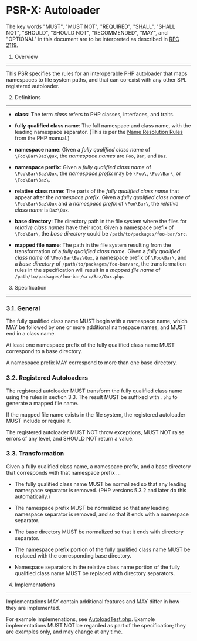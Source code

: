 PSR-X: Autoloader
=================

The key words "MUST", "MUST NOT", "REQUIRED", "SHALL", "SHALL NOT", "SHOULD",
"SHOULD NOT", "RECOMMENDED", "MAY", and "OPTIONAL" in this document are to be
interpreted as described in [RFC 2119](http://tools.ietf.org/html/rfc2119).


1. Overview
-----------

This PSR specifies the rules for an interoperable PHP autoloader that maps
namespaces to file system paths, and that can co-exist with any other SPL
registered autoloader.


2. Definitions
--------------

- **class**: The term _class_ refers to PHP classes, interfaces, and traits.

- **fully qualified class name**: The full namespace and class name, with the
  leading namespace separator. (This is per the
  [Name Resolution Rules](http://php.net/manual/en/language.namespaces.rules.php)
  from the PHP manual.)

- **namespace name**: Given a _fully qualified class name_ of
  `\Foo\Bar\Baz\Qux`, the _namespace names_ are `Foo`, `Bar`, and `Baz`.
  
- **namespace prefix**: Given a _fully qualified class name_ of
  `\Foo\Bar\Baz\Qux`, the _namespace prefix_ may be `\Foo\`, `\Foo\Bar\`, or
  `\Foo\Bar\Baz\`.

- **relative class name**: The parts of the _fully qualified class name_ that
  appear after the _namespace prefix_. Given a _fully qualified class name_ of
  `\Foo\Bar\Baz\Qux` and a _namespace prefix_ of `\Foo\Bar\`, the _relative
  class name_ is `Baz\Qux`.

- **base directory**: The directory path in the file system where the files
  for _relative class names_ have their root. Given a namespace prefix of 
  `\Foo\Bar\`, the _base directory_ could be `/path/to/packages/foo-bar/src`.

- **mapped file name**: The path in the file system resulting from the
  transformation of a _fully qualified class name_. Given a _fully qualified
  class name_ of `\Foo\Bar\Baz\Qux`, a namespace prefix of `\Foo\Bar\`, and a
  _base directory_ of `/path/to/packages/foo-bar/src`, the transformation
  rules in the specification will result in a _mapped file name_ of
  `/path/to/packages/foo-bar/src/Baz/Qux.php`.


3. Specification
----------------

### 3.1. General

The fully qualified class name MUST begin with a namespace name, which MAY be
followed by one or more additional namespace names, and MUST end in a class
name.

At least one namespace prefix of the fully qualified class name MUST
correspond to a base directory.

A namespace prefix MAY correspond to more than one base directory.

### 3.2. Registered Autoloaders

The registered autoloader MUST transform the fully qualified class name
using the rules in section 3.3. The result MUST be suffixed with `.php` to
generate a mapped file name.

If the mapped file name exists in the file system, the registered autoloader
MUST include or require it.

The registered autoloader MUST NOT throw exceptions, MUST NOT raise errors of
any level, and SHOULD NOT return a value.

### 3.3. Transformation

Given a fully qualified class name, a namespace prefix, and a base directory
that corresponds with that namespace prefix ...

- The fully qualified class name MUST be normalized so that any leading
  namespace separator is removed. (PHP versions 5.3.2 and later do this
  automatically.)

- The namespace prefix MUST be normalized so that any leading namespace
  separator is removed, and so that it ends with a namespace separator.

- The base directory MUST be normalized so that it ends with directory
  separator.

- The namespace prefix portion of the fully qualified class name MUST be
  replaced with the corresponding base directory.

- Namespace separators in the relative class name portion of the fully
  qualified class name MUST be replaced with directory separators.


4. Implementations
------------------

Implementations MAY contain additional features and MAY differ in how they are
implemented.

For example implemenations, see [AutoloadTest.php](AutoloadTest.php). Example
implementations MUST NOT be regarded as part of the specification; they are
examples only, and may change at any time.
